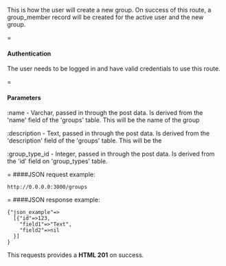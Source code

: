 This is how the user will create a new group. On success of this route, a group_member record will be created for the active user and the new group.

=
#### Authentication

The user needs to be logged in and have valid credentials to use this route.

=
#### Parameters

:name - Varchar, passed in through the post data. Is derived from the 'name' field of the 'groups' table. This will be the name of the group

:description - Text, passed in through the post data. Is derived from the 'description' field of the 'groups' table. This will be the 

:group_type_id - Integer, passed in through the post data. Is derived from the 'id' field on 'group_types' table.

=
####JSON request example:
```
http://0.0.0.0:3000/groups
```

=
####JSON response example:

```
{"json_example"=>
  [{"id"=>123,
    "field1"=>"Text",
    "field2"=>nil
  }]
}
```

This requests provides a <strong>HTML 201</strong> on success.